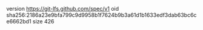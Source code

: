 version https://git-lfs.github.com/spec/v1
oid sha256:2186a23e9bfa799c9d9958b1f7624b9b3a61d1b1633edf3dab63bc6ce6662bd1
size 426
